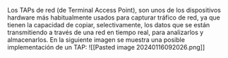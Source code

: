 Los TAPs de red (de Terminal Access Point), son unos de los dispositivos hardware más habitualmente usados para capturar tráfico de red, ya que tienen la capacidad de copiar, selectivamente, los datos que se están transmitiendo a través de una red en tiempo real, para analizarlos y almacenarlos. En la siguiente imagen se muestra una posible implementación de un TAP:
![[Pasted image 20240116092026.png]]
